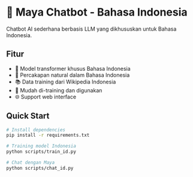 # 🤖 Maya Chatbot - Bahasa Indonesia

Chatbot AI sederhana berbasis LLM yang dikhususkan untuk Bahasa Indonesia.

## Fitur

- 🧠 Model transformer khusus Bahasa Indonesia
- 💬 Percakapan natural dalam Bahasa Indonesia  
- 📚 Data training dari Wikipedia Indonesia
- 🔧 Mudah di-training dan digunakan
- 🌐 Support web interface

## Quick Start

```bash
# Install dependencies
pip install -r requirements.txt

# Training model Indonesia
python scripts/train_id.py

# Chat dengan Maya
python scripts/chat_id.py
